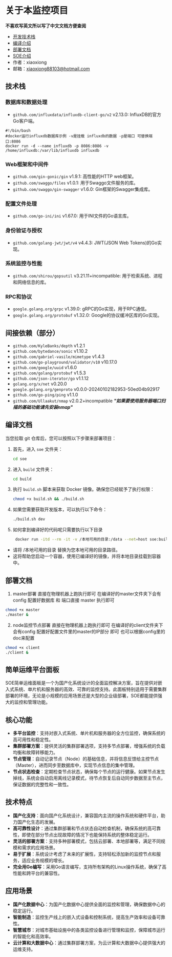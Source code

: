 # 关于本监控项目

**不喜欢写英文所以写了中文文档方便查阅**
- [开发技术栈](#技术栈)
- [编译介绍](#编译文档)
- [部署文档](#部署文档)
- [SOE介绍](#简单运维平台面板)
- 作者：xiaoxiong
- 邮箱：xiaoxiong88103@hotmail.com

## 技术栈

### 数据库和数据处理

- `github.com/influxdata/influxdb-client-go/v2` v2.13.0: InfluxDB的官方Go客户端。
```shell
#!/bin/bash
#docker运行influxdb数据库示例 -v是挂载 influxdb的数据 -p是端口 可替换端口:8086 
docker run -d --name influxdb -p 8086:8086 -v /home/influxdb:/var/lib/influxdb influxdb
```

### Web框架和中间件

- `github.com/gin-gonic/gin` v1.9.1: 高性能的HTTP web框架。
- `github.com/swaggo/files` v1.0.1: 用于Swaggo文件服务的库。
- `github.com/swaggo/gin-swagger` v1.6.0: Gin框架的Swagger集成库。

### 配置文件处理

- `github.com/go-ini/ini` v1.67.0: 用于INI文件的Go语言库。

### 身份验证与授权

- `github.com/golang-jwt/jwt/v4` v4.4.3: JWT(JSON Web Tokens)的Go实现。

### 系统监控与性能

- `github.com/shirou/gopsutil` v3.21.11+incompatible: 用于检索系统、进程和网络信息的库。

### RPC和协议

- `google.golang.org/grpc` v1.39.0: gRPC的Go实现，用于RPC通信。
- `google.golang.org/protobuf` v1.32.0: Google的协议缓冲区库的Go实现。

## 间接依赖（部分）

- `github.com/KyleBanks/depth` v1.2.1
- `github.com/bytedance/sonic` v1.10.2
- `github.com/gabriel-vasile/mimetype` v1.4.3
- `github.com/go-playground/validator/v10` v10.17.0
- `github.com/google/uuid` v1.6.0
- `github.com/golang/protobuf` v1.5.3
- `github.com/json-iterator/go` v1.1.12
- `golang.org/x/net` v0.20.0
- `google.golang.org/genproto` v0.0.0-20240102182953-50ed04b92917
- `github.com/go-ping/ping` v1.1.0
- `github.com/Ullaakut/nmap` v2.0.2+incompatible  **_"如果要使用服务器端口扫描的基础功能请先安装nmap"_**
## 编译文档

当您拉取 git 仓库后，您可以按照以下步骤来部署项目：

1. 首先，进入 `soe` 文件夹：
    ```bash
    cd soe
    ```

2. 进入 `build` 文件夹：
    ```bash
    cd build
    ```

3. 执行 `build.sh` 脚本来获取 Docker 镜像。确保您已经赋予了执行权限：
    ```bash
    chmod +x build.sh && ./build.sh
    ```

4. 如果您需要获取开发版本，可以执行以下命令：
    ```bash
    ./build.sh dev
    ```
5. 如何拿到编译好的代码呢只需要执行以下目录
   ```bash
    docker run -itd --rm -it -v /本地可用的目录:/data --net=host soe:build
    ```
- 请将 /本地可用的目录 替换为您本地可用的目录路径。 
- 这将帮助您启动一个容器，使用已编译好的镜像，并将本地目录挂载到容器中。

## 部署文档

1. master部署
   直接在物理机器上跑执行即可 在编译好的master文件夹下会有config 配置好数据库 和 端口直接 master 执行即可
```bash
chmod +x master
./master &
```
2. node监控节点部署
   直接在物理机器上跑执行即可 在编译好的client文件夹下会有config 配置好配置文件里的master的IP部分 即可 也可以根据config里的doc来配置
```bash
chmod +x client
./client &
```

## 简单运维平台面板

SOE简单运维面板是一个为国产化系统设计的全面监控解决方案，旨在提供对嵌入式系统、单片机和服务器的高效、可靠的监控支持。此面板特别适用于需要集群部署的环境，无论是小规模的应用场景还是大型的企业级部署，SOE都能提供强大的监控和管理功能。

## 核心功能

- **多平台监控**：支持对嵌入式系统、单片机和服务器的全方位监控，确保系统的高可用性和稳定性。
- **集群部署方案**：提供灵活的集群部署选项，支持多节点部署，增强系统的负载均衡和故障转移能力。
- **节点管理**：自动记录节点（Node）的基础信息，并将信息反馈给主控节点（Master），进而同步至数据库中，实现节点信息的集中管理。
- **节点状态检查**：定期检查节点状态，确保每个节点的运行健康。如果节点发生掉线，系统会自动启用离线记录模式，待节点恢复后自动同步数据至主节点，保证数据的完整性和一致性。

## 技术特点

- **国产化支持**：面向国产化系统设计，兼容国内主流的操作系统和硬件平台，助力国产化生态的发展。
- **高可靠性设计**：通过集群部署和节点状态自动检查机制，确保系统的高可靠性，即使在部分节点出现故障的情况下也能保持系统的整体稳定运行。
- **灵活的部署方案**：支持多种部署模式，包括云部署、本地部署等，满足不同规模和需求的应用场景。
- **易于扩展**：系统设计考虑了未来的扩展性，支持轻松添加新的监控节点和服务，适应业务规模的增长。
- **完全用Go编写**：采用Go语言编写，支持所有架构的Linux操作系统，确保了高性能和跨平台的兼容性。

## 应用场景

- **国产化数据中心**：为国产化数据中心提供全面的监控和管理，确保数据中心的稳定运行。
- **智能制造**：监控生产线上的嵌入式设备和控制系统，提高生产效率和设备可靠性。
- **智慧城市**：对城市基础设施中的各类监控设备进行管理和监控，保障城市运行的智能化和高效率。
- **云计算和大数据中心**：通过集群部署方案，为云计算和大数据中心提供强大的运维支持。
